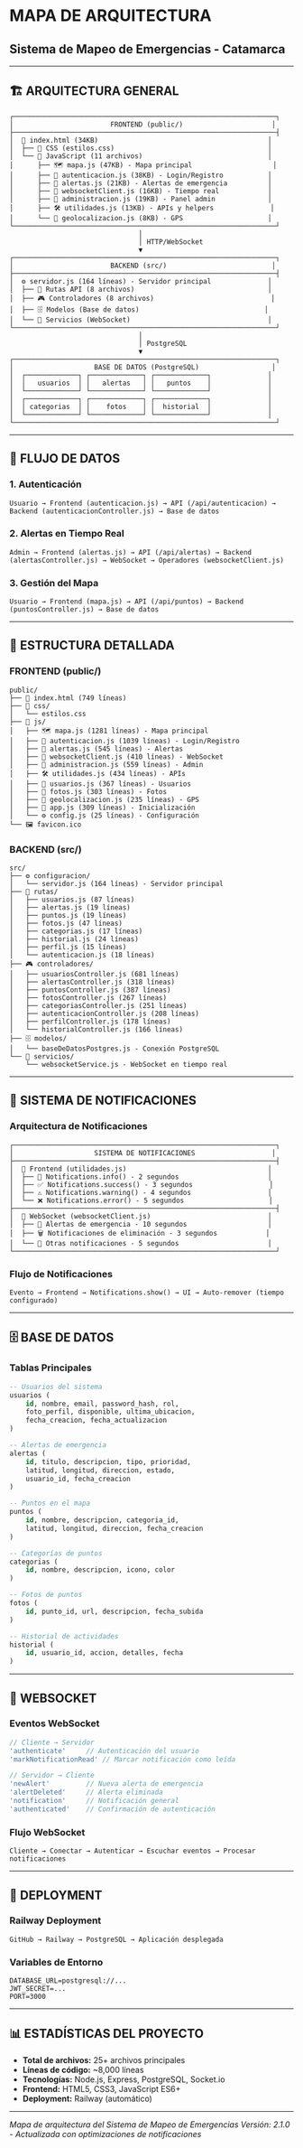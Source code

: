 
# MAPA DE ARQUITECTURA
## Sistema de Mapeo de Emergencias - Catamarca

---

## 🏗️ **ARQUITECTURA GENERAL**

```
┌─────────────────────────────────────────────────────────────────┐
│                        FRONTEND (public/)                      │
├─────────────────────────────────────────────────────────────────┤
│  📱 index.html (34KB)                                          │
│  ├── 🎨 CSS (estilos.css)                                      │
│  └── 📜 JavaScript (11 archivos)                               │
│      ├── 🗺️ mapa.js (47KB) - Mapa principal                    │
│      ├── 🔐 autenticacion.js (38KB) - Login/Registro           │
│      ├── 🚨 alertas.js (21KB) - Alertas de emergencia          │
│      ├── 🔄 websocketClient.js (16KB) - Tiempo real            │
│      ├── 👥 administracion.js (19KB) - Panel admin             │
│      ├── 🛠️ utilidades.js (13KB) - APIs y helpers              │
│      └── 📍 geolocalizacion.js (8KB) - GPS                     │
└─────────────────────────────────────────────────────────────────┘
                                │
                                │ HTTP/WebSocket
                                ▼
┌─────────────────────────────────────────────────────────────────┐
│                        BACKEND (src/)                          │
├─────────────────────────────────────────────────────────────────┤
│  ⚙️ servidor.js (164 líneas) - Servidor principal              │
│  ├── 🔌 Rutas API (8 archivos)                                 │
│  ├── 🎮 Controladores (8 archivos)                             │
│  ├── 🗄️ Modelos (Base de datos)                               │
│  └── 🔄 Servicios (WebSocket)                                  │
└─────────────────────────────────────────────────────────────────┘
                                │
                                │ PostgreSQL
                                ▼
┌─────────────────────────────────────────────────────────────────┐
│                    BASE DE DATOS (PostgreSQL)                  │
│  ┌─────────────┐ ┌─────────────┐ ┌─────────────┐              │
│  │   usuarios  │ │   alertas   │ │   puntos    │              │
│  └─────────────┘ └─────────────┘ └─────────────┘              │
│  ┌─────────────┐ ┌─────────────┐ ┌─────────────┐              │
│  │ categorias  │ │    fotos    │ │  historial  │              │
│  └─────────────┘ └─────────────┘ └─────────────┘              │
└─────────────────────────────────────────────────────────────────┘
```

---

## 🔄 **FLUJO DE DATOS**

### **1. Autenticación**
```
Usuario → Frontend (autenticacion.js) → API (/api/autenticacion) → Backend (autenticacionController.js) → Base de datos
```

### **2. Alertas en Tiempo Real**
```
Admin → Frontend (alertas.js) → API (/api/alertas) → Backend (alertasController.js) → WebSocket → Operadores (websocketClient.js)
```

### **3. Gestión del Mapa**
```
Usuario → Frontend (mapa.js) → API (/api/puntos) → Backend (puntosController.js) → Base de datos
```

---

## 📁 **ESTRUCTURA DETALLADA**

### **FRONTEND (public/)**
```
public/
├── 📄 index.html (749 líneas)
├── 🎨 css/
│   └── estilos.css
├── 📜 js/
│   ├── 🗺️ mapa.js (1281 líneas) - Mapa principal
│   ├── 🔐 autenticacion.js (1039 líneas) - Login/Registro
│   ├── 🚨 alertas.js (545 líneas) - Alertas
│   ├── 🔄 websocketClient.js (410 líneas) - WebSocket
│   ├── 👥 administracion.js (559 líneas) - Admin
│   ├── 🛠️ utilidades.js (434 líneas) - APIs
│   ├── 👤 usuarios.js (367 líneas) - Usuarios
│   ├── 📸 fotos.js (303 líneas) - Fotos
│   ├── 📍 geolocalizacion.js (235 líneas) - GPS
│   ├── 🚀 app.js (309 líneas) - Inicialización
│   └── ⚙️ config.js (25 líneas) - Configuración
└── 🖼️ favicon.ico
```

### **BACKEND (src/)**
```
src/
├── ⚙️ configuracion/
│   └── servidor.js (164 líneas) - Servidor principal
├── 🔌 rutas/
│   ├── usuarios.js (87 líneas)
│   ├── alertas.js (19 líneas)
│   ├── puntos.js (19 líneas)
│   ├── fotos.js (47 líneas)
│   ├── categorias.js (17 líneas)
│   ├── historial.js (24 líneas)
│   ├── perfil.js (15 líneas)
│   └── autenticacion.js (18 líneas)
├── 🎮 controladores/
│   ├── usuariosController.js (681 líneas)
│   ├── alertasController.js (318 líneas)
│   ├── puntosController.js (387 líneas)
│   ├── fotosController.js (267 líneas)
│   ├── categoriasController.js (251 líneas)
│   ├── autenticacionController.js (208 líneas)
│   ├── perfilController.js (178 líneas)
│   └── historialController.js (166 líneas)
├── 🗄️ modelos/
│   └── baseDeDatosPostgres.js - Conexión PostgreSQL
└── 🔄 servicios/
    └── websocketService.js - WebSocket en tiempo real
```

---

## 🔔 **SISTEMA DE NOTIFICACIONES**

### **Arquitectura de Notificaciones**
```
┌─────────────────────────────────────────────────────────────────┐
│                    SISTEMA DE NOTIFICACIONES                   │
├─────────────────────────────────────────────────────────────────┤
│  📱 Frontend (utilidades.js)                                   │
│  ├── 🔔 Notifications.info() - 2 segundos                      │
│  ├── ✅ Notifications.success() - 3 segundos                   │
│  ├── ⚠️ Notifications.warning() - 4 segundos                   │
│  └── ❌ Notifications.error() - 5 segundos                     │
├─────────────────────────────────────────────────────────────────┤
│  🔄 WebSocket (websocketClient.js)                             │
│  ├── 🚨 Alertas de emergencia - 10 segundos                    │
│  ├── 🗑️ Notificaciones de eliminación - 3 segundos            │
│  └── 📢 Otras notificaciones - 5 segundos                      │
└─────────────────────────────────────────────────────────────────┘
```

### **Flujo de Notificaciones**
```
Evento → Frontend → Notifications.show() → UI → Auto-remover (tiempo configurado)
```

---

## 🗄️ **BASE DE DATOS**

### **Tablas Principales**
```sql
-- Usuarios del sistema
usuarios (
    id, nombre, email, password_hash, rol, 
    foto_perfil, disponible, ultima_ubicacion, 
    fecha_creacion, fecha_actualizacion
)

-- Alertas de emergencia
alertas (
    id, titulo, descripcion, tipo, prioridad,
    latitud, longitud, direccion, estado,
    usuario_id, fecha_creacion
)

-- Puntos en el mapa
puntos (
    id, nombre, descripcion, categoria_id,
    latitud, longitud, direccion, fecha_creacion
)

-- Categorías de puntos
categorias (
    id, nombre, descripcion, icono, color
)

-- Fotos de puntos
fotos (
    id, punto_id, url, descripcion, fecha_subida
)

-- Historial de actividades
historial (
    id, usuario_id, accion, detalles, fecha
)
```

---

## 🔄 **WEBSOCKET**

### **Eventos WebSocket**
```javascript
// Cliente → Servidor
'authenticate'     // Autenticación del usuario
'markNotificationRead' // Marcar notificación como leída

// Servidor → Cliente
'newAlert'         // Nueva alerta de emergencia
'alertDeleted'     // Alerta eliminada
'notification'     // Notificación general
'authenticated'    // Confirmación de autenticación
```

### **Flujo WebSocket**
```
Cliente → Conectar → Autenticar → Escuchar eventos → Procesar notificaciones
```

---

## 🚀 **DEPLOYMENT**

### **Railway Deployment**
```
GitHub → Railway → PostgreSQL → Aplicación desplegada
```

### **Variables de Entorno**
```
DATABASE_URL=postgresql://...
JWT_SECRET=...
PORT=3000
```

---

## 📊 **ESTADÍSTICAS DEL PROYECTO**

- **Total de archivos:** 25+ archivos principales
- **Líneas de código:** ~8,000 líneas
- **Tecnologías:** Node.js, Express, PostgreSQL, Socket.io
- **Frontend:** HTML5, CSS3, JavaScript ES6+
- **Deployment:** Railway (automático)

---

*Mapa de arquitectura del Sistema de Mapeo de Emergencias*
*Versión: 2.1.0 - Actualizada con optimizaciones de notificaciones*


